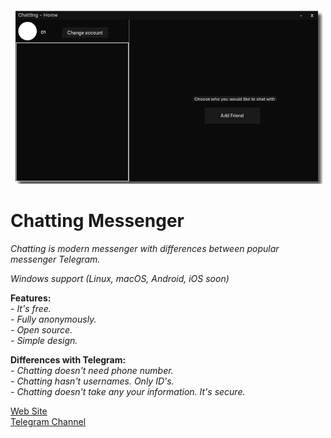 <img src="showcase.png" width="500" />

# Chatting Messenger

*Chatting is modern messenger with differences between popular messenger Telegram.*

*Windows support (Linux, macOS, Android, iOS soon)*

**Features:**
<br>
*- It's free.*
<br>
*- Fully anonymously.*
<br>
*- Open source.*
<br>
*- Simple design.*

**Differences with Telegram:**
<br>
*- Chatting doesn't need phone number.*
<br>
*- Chatting hasn't usernames. Only ID's.*
<br>
*- Chatting doesn't take any your information. It's secure.*


[Web Site](https://chattingmessenger.is-a.dev)
<br>
[Telegram Channel](https://t.me/chatting_messenger)
